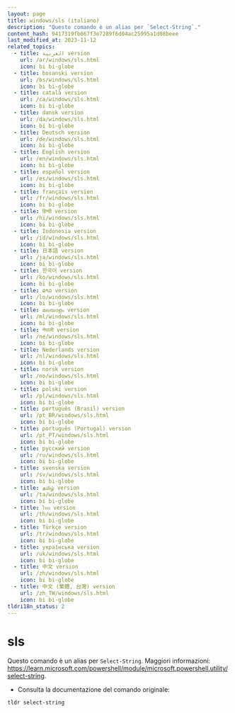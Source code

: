 ```yaml
---
layout: page
title: windows/sls (italiano)
description: "Questo comando è un alias per `Select-String`."
content_hash: 9417319fb667f3e7289f6d04ac25995a1d08beee
last_modified_at: 2023-11-12
related_topics:
  - title: العربية version
    url: /ar/windows/sls.html
    icon: bi bi-globe
  - title: bosanski version
    url: /bs/windows/sls.html
    icon: bi bi-globe
  - title: català version
    url: /ca/windows/sls.html
    icon: bi bi-globe
  - title: dansk version
    url: /da/windows/sls.html
    icon: bi bi-globe
  - title: Deutsch version
    url: /de/windows/sls.html
    icon: bi bi-globe
  - title: English version
    url: /en/windows/sls.html
    icon: bi bi-globe
  - title: español version
    url: /es/windows/sls.html
    icon: bi bi-globe
  - title: français version
    url: /fr/windows/sls.html
    icon: bi bi-globe
  - title: हिन्दी version
    url: /hi/windows/sls.html
    icon: bi bi-globe
  - title: Indonesia version
    url: /id/windows/sls.html
    icon: bi bi-globe
  - title: 日本語 version
    url: /ja/windows/sls.html
    icon: bi bi-globe
  - title: 한국어 version
    url: /ko/windows/sls.html
    icon: bi bi-globe
  - title: ລາວ version
    url: /lo/windows/sls.html
    icon: bi bi-globe
  - title: മലയാളം version
    url: /ml/windows/sls.html
    icon: bi bi-globe
  - title: नेपाली version
    url: /ne/windows/sls.html
    icon: bi bi-globe
  - title: Nederlands version
    url: /nl/windows/sls.html
    icon: bi bi-globe
  - title: norsk version
    url: /no/windows/sls.html
    icon: bi bi-globe
  - title: polski version
    url: /pl/windows/sls.html
    icon: bi bi-globe
  - title: português (Brasil) version
    url: /pt_BR/windows/sls.html
    icon: bi bi-globe
  - title: português (Portugal) version
    url: /pt_PT/windows/sls.html
    icon: bi bi-globe
  - title: русский version
    url: /ru/windows/sls.html
    icon: bi bi-globe
  - title: svenska version
    url: /sv/windows/sls.html
    icon: bi bi-globe
  - title: தமிழ் version
    url: /ta/windows/sls.html
    icon: bi bi-globe
  - title: ไทย version
    url: /th/windows/sls.html
    icon: bi bi-globe
  - title: Türkçe version
    url: /tr/windows/sls.html
    icon: bi bi-globe
  - title: українська version
    url: /uk/windows/sls.html
    icon: bi bi-globe
  - title: 中文 version
    url: /zh/windows/sls.html
    icon: bi bi-globe
  - title: 中文 (繁體, 台灣) version
    url: /zh_TW/windows/sls.html
    icon: bi bi-globe
tldri18n_status: 2
---
```

# sls

Questo comando è un alias per `Select-String`.
Maggiori informazioni: <https://learn.microsoft.com/powershell/module/microsoft.powershell.utility/select-string>.

- Consulta la documentazione del comando originale:

`tldr select-string`

